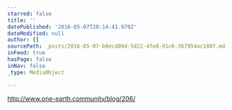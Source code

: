 ```yaml
---
starred: false
title: ''
datePublished: '2016-05-07T20:14:41.979Z'
dateModified: null
author: []
sourcePath: _posts/2016-05-07-b8ecd09d-5d22-4fe8-91c6-367954ac188f.md
inFeed: true
hasPage: false
inNav: false
_type: MediaObject

---
```

http://www.one-earth.community/blog/206/